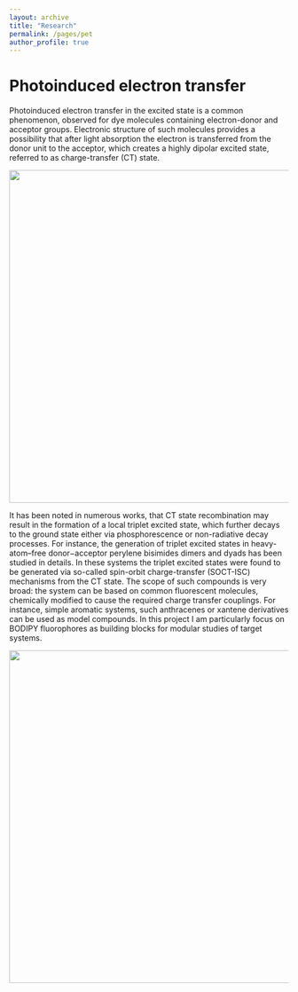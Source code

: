 ```yaml
---
layout: archive
title: "Research"
permalink: /pages/pet
author_profile: true
---
```

Photoinduced electron transfer
======

Photoinduced electron transfer in the excited state is a common phenomenon, observed for dye molecules containing electron-donor and acceptor groups. Electronic structure of such molecules provides a possibility that after light absorption the electron is transferred from the donor unit to the acceptor, which creates a highly dipolar excited state, referred to as charge-transfer (CT) state.

<div style="text-align:center"><img src="https://mihafil.github.io/academic/images/pet.jpg" style="width:600px;height:auto"></div>

 It has been noted in numerous works, that CT state recombination may result in the formation of a local triplet excited state, which further decays to the ground state either via phosphorescence or non-radiative decay processes.  For instance, the generation of triplet excited states in heavy-atom–free donor−acceptor perylene bisimides dimers and dyads has been studied in details. In these systems the triplet excited states were found to be generated via so-called spin-orbit charge-transfer (SOCT-ISC) mechanisms from the CT state.
The scope of such compounds is very broad: the system can be based on common fluorescent molecules, chemically modified to cause the required charge transfer couplings. For instance, simple aromatic systems, such anthracenes or xantene derivatives can be used as model compounds. In this project I am particularly focus on BODIPY fluorophores as building blocks for modular studies of target systems. 

<div style="text-align:center"><img src="https://mihafil.github.io/academic/images/soct-isc.jpg" style="width:600px;height:auto"></div>



